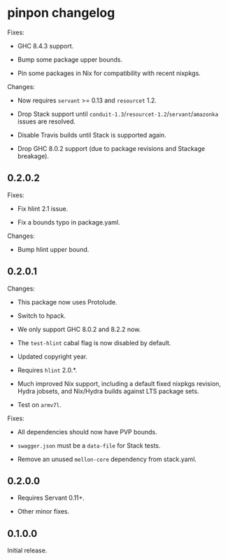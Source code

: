 # pinpon changelog

Fixes:

  - GHC 8.4.3 support.

  - Bump some package upper bounds.
  
  - Pin some packages in Nix for compatibility with recent nixpkgs.
  
Changes:

  - Now requires `servant` >= 0.13 and `resourcet` 1.2.
  
  - Drop Stack support until
    `conduit-1.3`/`resourcet-1.2`/`servant`/`amazonka` issues are
    resolved.
  
  - Disable Travis builds until Stack is supported again.

  - Drop GHC 8.0.2 support (due to package revisions and Stackage
    breakage).

## 0.2.0.2

Fixes:

  - Fix hlint 2.1 issue.

  - Fix a bounds typo in package.yaml.

Changes:

  - Bump hlint upper bound.

## 0.2.0.1

Changes:

  - This package now uses Protolude.

  - Switch to hpack.

  - We only support GHC 8.0.2 and 8.2.2 now.

  - The `test-hlint` cabal flag is now disabled by default.

  - Updated copyright year.

  - Requires `hlint` 2.0.*.

  - Much improved Nix support, including a default fixed nixpkgs
    revision, Hydra jobsets, and Nix/Hydra builds against LTS package
    sets.

  - Test on `armv7l`.

Fixes:

  - All dependencies should now have PVP bounds.

  - `swagger.json` must be a `data-file` for Stack tests.

  - Remove an unused `mellon-core` dependency from stack.yaml.

## 0.2.0.0

- Requires Servant 0.11+.

- Other minor fixes.

## 0.1.0.0

Initial release.
